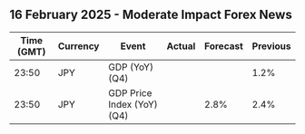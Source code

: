 ## 16 February 2025 - Moderate Impact Forex News

| Time (GMT) | Currency | Event | Actual | Forecast | Previous |
|------|----------|-------|--------|----------|----------|
| 23:50 | JPY | GDP (YoY) (Q4) |  |  | 1.2% |
| 23:50 | JPY | GDP Price Index (YoY) (Q4) |  | 2.8% | 2.4% |
